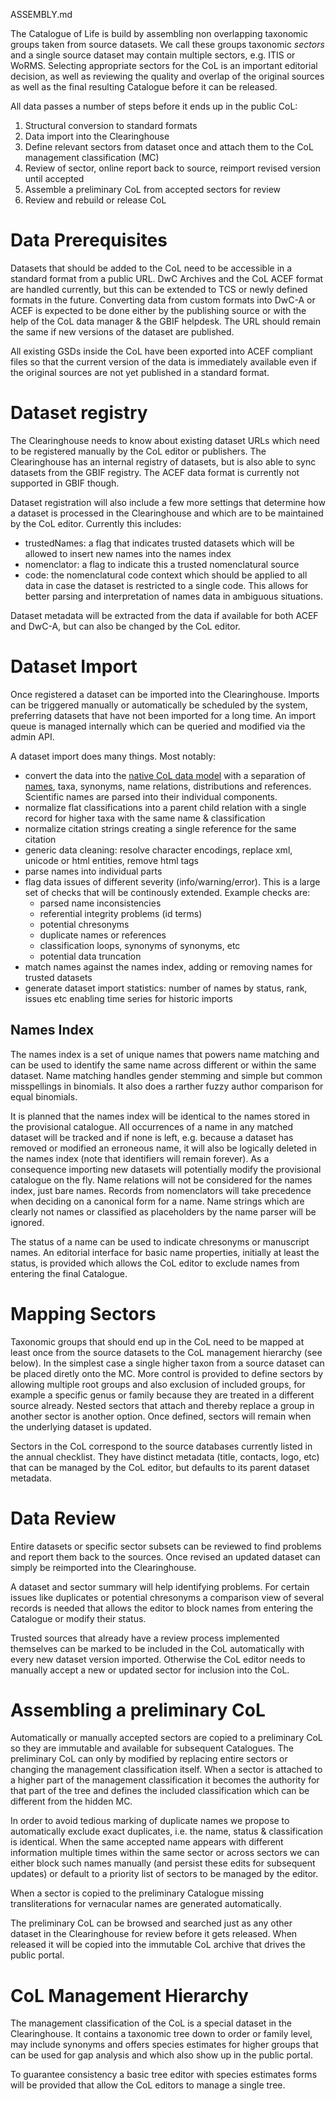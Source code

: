 ASSEMBLY.md

The Catalogue of Life is build by assembling non overlapping taxonomic groups taken from source datasets. We call these groups taxonomic *sectors* and a single source dataset may contain multiple sectors, e.g. ITIS or WoRMS. Selecting appropriate sectors for the CoL is an important editorial decision, as well as reviewing the quality and overlap of the original sources as well as the final resulting Catalogue before it can be released.

All data passes a number of steps before it ends up in the public CoL:

 1) Structural conversion to standard formats
 2) Data import into the Clearinghouse
 3) Define relevant sectors from dataset once and attach them to the CoL management classification (MC)
 4) Review of sector, online report back to source, reimport revised version until accepted
 5) Assemble a preliminary CoL from accepted sectors for review
 6) Review and rebuild or release CoL

# Data Prerequisites
Datasets that should be added to the CoL need to be accessible in a standard format from a public URL. DwC Archives and the CoL ACEF format are handled currently, but this can be extended to TCS or newly defined formats in the future. Converting data from custom formats into DwC-A or ACEF is expected to be done either by the publishing source or with the help of the CoL data manager & the GBIF helpdesk. The URL should remain the same if new versions of the dataset are published.

All existing GSDs inside the CoL have been exported into ACEF compliant files so that the current version of the data is immediately available even if the original sources are not yet published in a standard format.

# Dataset registry
The Clearinghouse needs to know about existing dataset URLs which need to be registered manually by the CoL editor or publishers. The Clearinghouse has an internal registry of datasets, but is also able to sync datasets from the GBIF registry. The ACEF data format is currently not supported in GBIF though.

Dataset registration will also include a few more settings that determine how a dataset is processed in the Clearinghouse and which are to be maintained by the CoL editor. Currently this includes:

 - trustedNames: a flag that indicates trusted datasets which will be allowed to insert new names into the names index
 - nomenclator: a flag to indicate this a trusted nomenclatural source
 - code: the nomenclatural code context which should be applied to all data in case the dataset is restricted to a single code. This allows for better parsing and interpretation of names data in ambiguous situations.

Dataset metadata will be extracted from the data if available for both ACEF and DwC-A, but can also be changed by the CoL editor.

# Dataset Import
Once registered a dataset can be imported into the Clearinghouse. Imports can be triggered manually or automatically be scheduled by the system, preferring datasets that have not been imported for a long time. An import queue is managed internally which can be queried and modified via the admin API.

A dataset import does many things. Most notably:
 - convert the data into the [native CoL data model](dbschema.png) with a separation of [names](NAMES.md), taxa, synonyms, name relations, distributions and references. Scientific names are parsed into their individual components.
 - normalize flat classifications into a parent child relation with a single record for higher taxa with the same name & classification
 - normalize citation strings creating a single reference for the same citation
 - generic data cleaning: resolve character encodings, replace xml, unicode or html entities, remove html tags
 - parse names into individual parts
 - flag data issues of different severity (info/warning/error). This is a large set of checks that will be continously extended. Example checks are:
    - parsed name inconsistencies
    - referential integrity problems (id terms)
    - potential chresonyms
    - duplicate names or references
    - classification loops, synonyms of synonyms, etc
    - potential data truncation
 - match names against the names index, adding or removing names for trusted datasets
 - generate dataset import statistics: number of names by status, rank, issues etc enabling time series for historic imports

## Names Index
The names index is a set of unique names that powers name matching and can be used to identify the same name across different or within the same dataset. Name matching handles gender stemming and simple but common misspellings in binomials. It also does a rarther fuzzy author comparison for equal binomials.

It is planned that the names index will be identical to the names stored in the provisional catalogue. All occurrences of a name in any matched dataset will be tracked and if none is left, e.g. because a dataset has removed or modified an erroneous name, it will also be logically deleted in the names index (note that identifiers will remain forever). As a consequence importing new datasets will potentially modify the provisional catalogue on the fly. Name relations will not be considered for the names index, just bare names. Records from nomenclators will take precedence when deciding on a canonical form for a name. Name strings which are clearly not names or classified as placeholders by the name parser will be ignored.

The status of a name can be used to indicate chresonyms or manuscript names. An editorial interface for basic name properties, initially at least the status, is provided which allows the CoL editor to exclude names from entering the final Catalogue.

# Mapping Sectors
Taxonomic groups that should end up in the CoL need to be mapped at least once from the source datasets to the CoL management hierarchy (see below). In the simplest case a single higher taxon from a source dataset can be placed diretly onto the MC. More control is provided to define sectors by allowing multiple root groups and also exclusion of included groups, for example a specific genus or family because they are treated in a different source already. Nested sectors that attach and thereby replace a group in another sector is another option. Once defined, sectors will remain when the underlying dataset is updated.

Sectors in the CoL correspond to the source databases currently listed in the annual checklist. They have distinct metadata (title, contacts, logo, etc) that can be managed by the CoL editor, but defaults to its parent dataset metadata.

# Data Review
Entire datasets or specific sector subsets can be reviewed to find problems and report them back to the sources. Once revised an updated dataset can simply be reimported into the Clearinghouse.

A dataset and sector summary will help identifying problems. For certain issues like duplicates or potential chresonyms a comparison view of several records is needed that allows the editor to block names from entering the Catalogue or modify their status.

Trusted sources that already have a review process implemented themselves can be marked to be included in the CoL automatically with every new dataset version imported. Otherwise the CoL editor needs to manually accept a new or updated sector for inclusion into the CoL. 

# Assembling a preliminary CoL
Automatically or manually accepted sectors are copied to a preliminary CoL so they are immutable and available for subsequent Catalogues. The preliminary CoL can only by modified by replacing entire sectors or changing the management classification itself. When a sector is attached to a higher part of the management classification it becomes the authority for that part of the tree and defines the included classification which can be different from the hidden MC. 

In order to avoid tedious marking of duplicate names we propose to automatically exclude exact duplicates, i.e. the name, status & classification is identical. When the same accepted name appears with different information multiple times within the same sector or across sectors we can either block such names manually (and persist these edits for subsequent updates) or default to a priority list of sectors to be managed by the editor.

When a sector is copied to the preliminary Catalogue missing transliterations for vernacular names are generated automatically.

The preliminary CoL can be browsed and searched just as any other dataset in the Clearinghouse for review before it gets released. When released it will be copied into the immutable CoL archive that drives the public portal.

# CoL Management Hierarchy
The management classification of the CoL is a special dataset in the Clearinghouse. It contains a taxonomic tree down to order or family level, may include synonyms and offers species estimates for higher groups that can be used for gap analysis and which also show up in the public portal.

To guarantee consistency a basic tree editor with species estimates forms will be provided that allow the CoL editors to manage a single tree.
